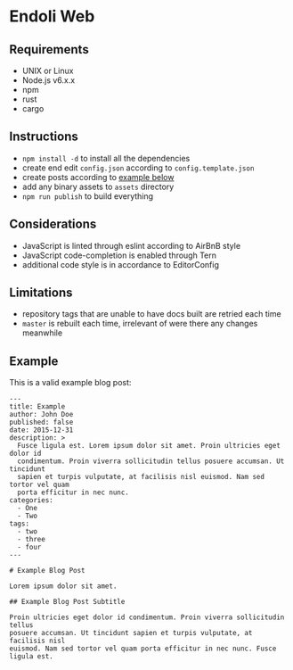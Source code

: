 # Endoli Web

## Requirements

- UNIX or Linux
- Node.js v6.x.x
- npm
- rust
- cargo

## Instructions

- `npm install -d` to install all the dependencies
- create end edit `config.json` according to `config.template.json`
- create posts according to [example below](#example)
- add any binary assets to `assets` directory
- `npm run publish` to build everything

## Considerations

- JavaScript is linted through eslint according to AirBnB style
- JavaScript code-completion is enabled through Tern
- additional code style is in accordance to EditorConfig

## Limitations
- repository tags that are unable to have docs built are retried each time
- `master` is rebuilt each time, irrelevant of were there any changes meanwhile

## Example

This is a valid example blog post:

```
---
title: Example
author: John Doe
published: false
date: 2015-12-31
description: >
  Fusce ligula est. Lorem ipsum dolor sit amet. Proin ultricies eget dolor id
  condimentum. Proin viverra sollicitudin tellus posuere accumsan. Ut tincidunt
  sapien et turpis vulputate, at facilisis nisl euismod. Nam sed tortor vel quam
  porta efficitur in nec nunc.
categories:
  - One
  - Two
tags:
  - two
  - three
  - four
---

# Example Blog Post

Lorem ipsum dolor sit amet.

## Example Blog Post Subtitle

Proin ultricies eget dolor id condimentum. Proin viverra sollicitudin tellus
posuere accumsan. Ut tincidunt sapien et turpis vulputate, at facilisis nisl
euismod. Nam sed tortor vel quam porta efficitur in nec nunc. Fusce ligula est.
```

